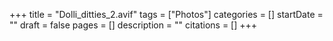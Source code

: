 +++
title = "Dolli_ditties_2.avif"
tags = ["Photos"]
categories = []
startDate = ""
draft = false
pages = []
description = ""
citations = []
+++
